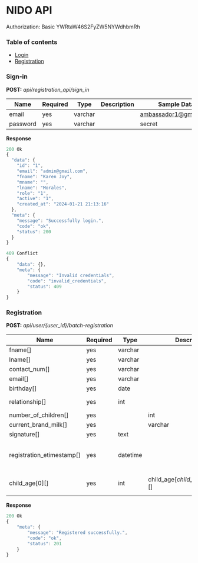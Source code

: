 # NIDO API

Authorization: Basic YWRtaW46S2FyZW5NYWdhbmRh

### Table of contents
+ [Login](#sign-in)
+ [Registration](#registration)

### Sign-in
**POST:** _api/registration_api/sign_in_

|      Name      | Required |   Type    |    Description        |    Sample Data 
|----------------|----------|-----------|-----------------------|-----------------------
| email       |  yes     |  varchar |      |  ambassador1@gmail.com
| password       |  yes     |  varchar |      |  secret


<strong>Response</strong>
```javascript
200 Ok
{
  "data": {
    "id": "1",
    "email": "admin@gmail.com",
    "fname": "Karen Joy",
    "mname": "",
    "lname": "Morales",
    "role": "1",
    "active": "1",
    "created_at": "2024-01-21 21:13:16"
  },
  "meta": {
    "message": "Successfully login.",
    "code": "ok",
    "status": 200
  }
}
```

```javascript
409 Conflict
{
    "data": {},
    "meta": {
        "message": "Invalid credentials",
        "code": "invalid_credentials",
        "status": 409
    }
}
```

### Registration
**POST:** _api/user/{user_id}/batch-registration_

|      Name      | Required |   Type    |    Description        |    Sample Data 
|----------------|----------|-----------|-----------------------|-----------------------
|  fname[]      |  yes     |  varchar |      |  Karen
|  lname[]      |  yes     |  varchar |      |  Morales
|  contact_num[]      |  yes     |  varchar |      | 09089098767
|  email[]      |  yes     |  varchar |      | admin@gmail.com
|  birthday[]      |  yes     |  date |      | 1998-11-10
|  relationship[]      |  yes     |  int |      | 1- parent, 2 - guardian
|  number_of_children[]      |  yes     |      |  int | 1
|  current_brand_milk[]      |  yes     |      |  varchar | Bonakid
|  signature[]      |  yes     |  text |      | karen_cute.jpeg
|  registration_etimestamp[]      |  yes     |  datetime |      | 2024-01-20 20:43:02 - etimestamp of registration
|  child_age[0][]      |  yes     |  int | child_age[_child_age_array_key_][] | SAMPLE: child_age[0][1], child_age[1][2]

<strong>Response</strong>
```javascript
200 Ok
{
    "meta": {
        "message": "Registered successfully.",
        "code": "ok",
        "status": 201
    }
}
```